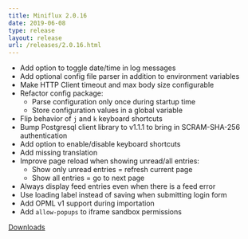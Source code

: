 ```yaml
---
title: Miniflux 2.0.16
date: 2019-06-08
type: release
layout: release
url: /releases/2.0.16.html
---
```

* Add option to toggle date/time in log messages
* Add optional config file parser in addition to environment variables
* Make HTTP Client timeout and max body size configurable
* Refactor config package:
    - Parse configuration only once during startup time
    - Store configuration values in a global variable
* Flip behavior of `j` and `k` keyboard shortcuts
* Bump Postgresql client library to v1.1.1 to bring in SCRAM-SHA-256 authentication
* Add option to enable/disable keyboard shortcuts
* Add missing translation
* Improve page reload when showing unread/all entries:
    - Show only unread entries = refresh current page
    - Show all entries = go to next page
* Always display feed entries even when there is a feed error
* Use loading label instead of saving when submitting login form
* Add OPML v1 support during importation
* Add `allow-popups` to iframe sandbox permissions

[Downloads](https://github.com/miniflux/v2/releases/tag/2.0.16)
